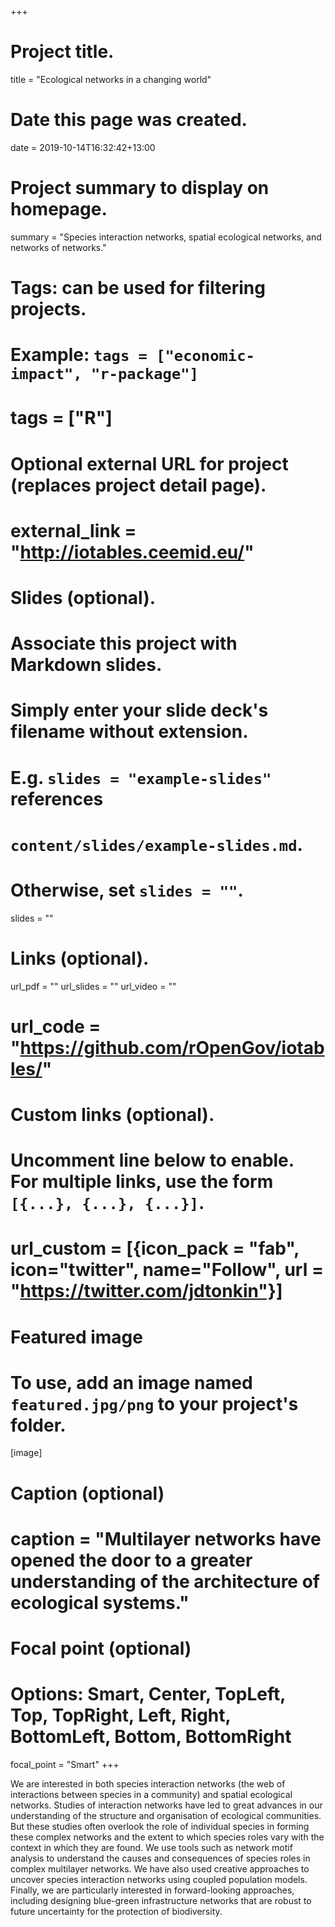 +++
# Project title.
title = "Ecological networks in a changing world"

# Date this page was created.
date = 2019-10-14T16:32:42+13:00

# Project summary to display on homepage.
summary = "Species interaction networks, spatial ecological networks, and networks of networks."

# Tags: can be used for filtering projects.
# Example: `tags = ["economic-impact", "r-package"]`
# tags = ["R"]

# Optional external URL for project (replaces project detail page).
# external_link = "http://iotables.ceemid.eu/"

# Slides (optional).
#   Associate this project with Markdown slides.
#   Simply enter your slide deck's filename without extension.
#   E.g. `slides = "example-slides"` references 
#   `content/slides/example-slides.md`.
#   Otherwise, set `slides = ""`.
slides = ""

# Links (optional).
url_pdf = ""
url_slides = ""
url_video = ""
# url_code = "https://github.com/rOpenGov/iotables/"

# Custom links (optional).
#   Uncomment line below to enable. For multiple links, use the form `[{...}, {...}, {...}]`.
# url_custom = [{icon_pack = "fab", icon="twitter", name="Follow", url = "https://twitter.com/jdtonkin"}]

# Featured image
# To use, add an image named `featured.jpg/png` to your project's folder. 
[image]
  # Caption (optional)
  # caption = "Multilayer networks have opened the door to a greater understanding of the architecture of ecological systems."
  
  # Focal point (optional)
  # Options: Smart, Center, TopLeft, Top, TopRight, Left, Right, BottomLeft, Bottom, BottomRight
  focal_point = "Smart"
+++

We are interested in both species interaction networks (the web of interactions between species in a community) and spatial ecological networks. Studies of interaction networks have led to great advances in our understanding of the structure and organisation of ecological communities. But these studies often overlook the role of individual species in forming these complex networks and the extent to which species roles vary with the context in which they are found. We use tools such as network motif analysis to understand the causes and consequences of species roles in complex multilayer networks. We have also used creative approaches to uncover species interaction networks using coupled population models. Finally, we are particularly interested in forward-looking approaches, including designing blue-green infrastructure networks that are robust to future uncertainty for the protection of biodiversity. 
